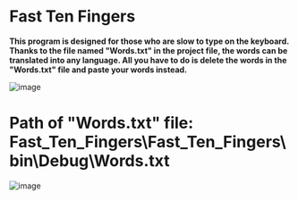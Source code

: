 # Fast Ten Fingers

**This program is designed for those who are slow to type on the keyboard. Thanks to the file named "Words.txt" in the project file, the words can be translated into any language. All you have to do is delete the words in the "Words.txt" file and paste your words instead.**

![image](https://user-images.githubusercontent.com/92857033/235760732-4f7767c7-36e2-4894-8782-b2a9400ffb9b.png)

# Path of "Words.txt" file: **Fast_Ten_Fingers\Fast_Ten_Fingers\bin\Debug\Words.txt**

![image](https://user-images.githubusercontent.com/92857033/235861354-cb00ddaf-d1ec-43aa-ba2a-c0af0ac0d1cc.png)
